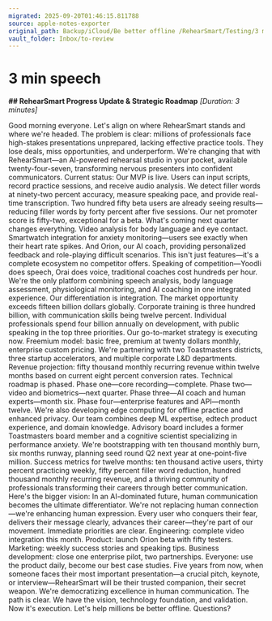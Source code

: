 ```yaml
---
migrated: 2025-09-20T01:46:15.811788
source: apple-notes-exporter
original_path: Backup/iCloud/Be better offline /RehearSmart/Testing/3 min speech.md
vault_folder: Inbox/to-review
---
```

# 3 min speech

**## RehearSmart Progress Update & Strategic Roadmap**
*[Duration: 3 minutes]*

Good morning everyone. Let's align on where RehearSmart stands and where we're headed.
The problem is clear: millions of professionals face high-stakes presentations unprepared, lacking effective practice tools. They lose deals, miss opportunities, and underperform. We're changing that with RehearSmart—an AI-powered rehearsal studio in your pocket, available twenty-four-seven, transforming nervous presenters into confident communicators.
Current status: Our MVP is live. Users can input scripts, record practice sessions, and receive audio analysis. We detect filler words at ninety-two percent accuracy, measure speaking pace, and provide real-time transcription. Two hundred fifty beta users are already seeing results—reducing filler words by forty percent after five sessions. Our net promoter score is fifty-two, exceptional for a beta.
What's coming next quarter changes everything. Video analysis for body language and eye contact. Smartwatch integration for anxiety monitoring—users see exactly when their heart rate spikes. And Orion, our AI coach, providing personalized feedback and role-playing difficult scenarios. This isn't just features—it's a complete ecosystem no competitor offers.
Speaking of competition—Yoodli does speech, Orai does voice, traditional coaches cost hundreds per hour. We're the only platform combining speech analysis, body language assessment, physiological monitoring, and AI coaching in one integrated experience. Our differentiation is integration.
The market opportunity exceeds fifteen billion dollars globally. Corporate training is three hundred billion, with communication skills being twelve percent. Individual professionals spend four billion annually on development, with public speaking in the top three priorities.
Our go-to-market strategy is executing now. Freemium model: basic free, premium at twenty dollars monthly, enterprise custom pricing. We're partnering with two Toastmasters districts, three startup accelerators, and multiple corporate L&D departments. Revenue projection: fifty thousand monthly recurring revenue within twelve months based on current eight percent conversion rates.
Technical roadmap is phased. Phase one—core recording—complete. Phase two—video and biometrics—next quarter. Phase three—AI coach and human experts—month six. Phase four—enterprise features and API—month twelve. We're also developing edge computing for offline practice and enhanced privacy.
Our team combines deep ML expertise, edtech product experience, and domain knowledge. Advisory board includes a former Toastmasters board member and a cognitive scientist specializing in performance anxiety. We're bootstrapping with ten thousand monthly burn, six months runway, planning seed round Q2 next year at one-point-five million.
Success metrics for twelve months: ten thousand active users, thirty percent practicing weekly, fifty percent filler word reduction, hundred thousand monthly recurring revenue, and a thriving community of professionals transforming their careers through better communication.
Here's the bigger vision: In an AI-dominated future, human communication becomes the ultimate differentiator. We're not replacing human connection—we're enhancing human expression. Every user who conquers their fear, delivers their message clearly, advances their career—they're part of our movement.
Immediate priorities are clear. Engineering: complete video integration this month. Product: launch Orion beta with fifty testers. Marketing: weekly success stories and speaking tips. Business development: close one enterprise pilot, two partnerships. Everyone: use the product daily, become our best case studies.
Five years from now, when someone faces their most important presentation—a crucial pitch, keynote, or interview—RehearSmart will be their trusted companion, their secret weapon. We're democratizing excellence in human communication.
The path is clear. We have the vision, technology foundation, and validation. Now it's execution. Let's help millions be better offline.
Questions?

